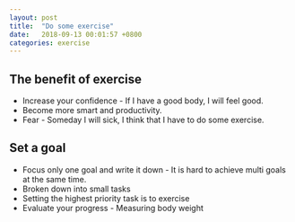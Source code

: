 ```yaml
---
layout: post
title:  "Do some exercise"
date:   2018-09-13 00:01:57 +0800
categories: exercise
---
```

## The benefit of exercise
* Increase your confidence - If I have a good body, I will feel good.
* Become more smart and productivity.
* Fear - Someday I will sick, I think that I have to do some exercise.

## Set a goal
* Focus only one goal and write it down - It is hard to achieve multi goals at the same time.
* Broken down into small tasks
* Setting the highest priority task is to exercise
* Evaluate your progress - Measuring body weight
